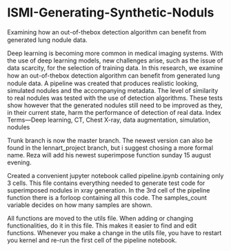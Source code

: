 # ISMI-Generating-Synthetic-Noduls
Examining how an out-of-thebox detection algorithm can beneﬁt from generated lung nodule data. 

Deep learning is becoming more common in medical imaging systems. With the use of deep learning models, new challenges arise, such as the issue of data scarcity, for the selection of training data. In this research, we examine how an out-of-thebox detection algorithm can beneﬁt from generated lung nodule data. A pipeline was created that produces realistic looking, simulated nodules and the accompanying metadata. The level of similarity to real nodules was tested with the use of detection algorithms. These tests show however that the generated nodules still need to be improved as they, in their current state, harm the performance of detection of real data. Index Terms—Deep learning, CT, Chest X-ray, data augmentation, simulation, nodules



Trunk branch is now the master branch.
The newest version can also be found in the lennart_project branch, but i suggest chosing a more formal name.
Reza will add his newest superimpose function sunday 15 august evening.

Created a convenient jupyter notebook called pipeline.ipynb containing only 3 cells.
This file contains everything needed to generate test code for superimposed nodules in xray generation.
In the 3rd cell of the pipeline function there is a forloop containing all this code.
The samples_count variable decides on how many samples are shown.

All functions are moved to the utils file. When adding or changing functionalities, do it in this file.
This makes it easier to find and edit functions. 
Whenever you make a change in the utils file, you have to restart you kernel and re-run the first cell of the pipeline notebook.
